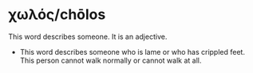 # χωλός/chōlos
This word describes someone. It is an adjective.

* This word describes someone who is lame or who has crippled feet. This person cannot walk normally or cannot walk at all.
